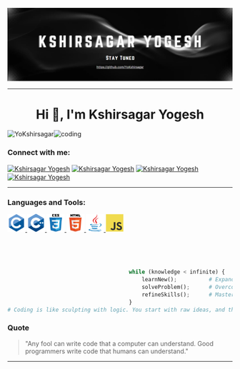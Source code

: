 
![logo](https://github.com/YoKshirsagar/YoKshirsagar/blob/main/Banner.png)
<hr />
<h1 align="center">Hi 👋, I'm Kshirsagar Yogesh</h1>
<!-- <h3 align="center">A passionate Software Engineer from India</h3>
 -->


<img align="right" alt="coding" width="400" src="https://user-images.githubusercontent.com/55389276/140866485-8fb1c876-9a8f-4d6a-98dc-08c4981eaf70.gif">

<p align="left"> <img src="https://komarev.com/ghpvc/?username=YoKshirsagar&label=Profile%20views&color=0e75b6&style=for-the-badge&base=10000" alt="YoKshirsagar" /> </p>

<h3 align="left">Connect with me:</h3>
<p align="left">
<a href="https://www.linkedin.com/in/yogesh-kshirsagar-838a2428b/" target="blank"><img align="center" src="https://raw.githubusercontent.com/rahuldkjain/github-profile-readme-generator/master/src/images/icons/Social/linked-in-alt.svg" alt="Kshirsagar Yogesh" height="30" width="40" /></a>
<a href="https://www.instagram.com/yogeshkshirsagar_0001/" target="blank"><img align="center" src="https://raw.githubusercontent.com/rahuldkjain/github-profile-readme-generator/master/src/images/icons/Social/instagram.svg" alt="Kshirsagar Yogesh" height="30" width="40" /></a>
<a href="https://www.facebook.com/kshirsagar.yogesh.7" target="blank"><img align="center" src="https://raw.githubusercontent.com/rahuldkjain/github-profile-readme-generator/master/src/images/icons/Social/facebook.svg" alt="Kshirsagar Yogesh" height="30" width="40" /></a>
<a href="https://github.com/YoKshirsagar/" target="blank"><img align="center" src="https://raw.githubusercontent.com/rahuldkjain/github-profile-readme-generator/master/src/images/icons/Social/github.svg" alt="Kshirsagar Yogesh" height="30" width="40" /></a>
</p>
<hr />
<h3 align="left">Languages and Tools:</h3>
<p align="left"> <a href="https://www.cprogramming.com/" target="_blank" rel="noreferrer"> 
<img src="https://raw.githubusercontent.com/devicons/devicon/master/icons/c/c-original.svg" alt="c" width="40" height="40"/> </a> <a href="https://www.w3schools.com/cpp/" target="_blank" rel="noreferrer"> 
<img src="https://raw.githubusercontent.com/devicons/devicon/master/icons/cplusplus/cplusplus-original.svg" alt="cplusplus" width="40" height="40"/> </a> <a href="https://www.w3schools.com/css/" target="_blank" rel="noreferrer"> 
<img src="https://raw.githubusercontent.com/devicons/devicon/master/icons/css3/css3-original-wordmark.svg" alt="css3" width="40" height="40"/> </a> <a href="https://www.w3.org/html/" target="_blank" rel="noreferrer"> 
<img src="https://raw.githubusercontent.com/devicons/devicon/master/icons/html5/html5-original-wordmark.svg" alt="html5" width="40" height="40"/> </a> <a href="https://www.java.com" target="_blank" rel="noreferrer"> 
<img src="https://raw.githubusercontent.com/devicons/devicon/master/icons/java/java-original.svg" alt="java" width="40" height="40"/> </a> <a href="https://developer.mozilla.org/en-US/docs/Web/JavaScript" target="_blank" rel="noreferrer"> 
<img src="https://raw.githubusercontent.com/devicons/devicon/master/icons/javascript/javascript-original.svg" alt="javascript" width="40" height="40"/> </a> <a href="https://www.mathworks.com/" target="_blank" rel="noreferrer"> 
 </p>
 <br><br>

 ```python

                                       while (knowledge < infinite) {
                                           learnNew();          # Expand horizons
                                           solveProblem();      # Overcome challenges
                                           refineSkills();      # Master the craft
                                       }
# Coding is like sculpting with logic. You start with raw ideas, and through careful construction and refinement, you create something tangible and functional.
 ```
### Quote
> "Any fool can write code that a computer can understand. Good programmers write code that humans can understand."

<!-- <p align="center"> <a href="">
 <img src="https://github.com/YoKshirsagar/YoKshirsagar/blob/main/Razorpay.png" alt="YoKshirsagar"/>
</a> </p> -->
<hr />
